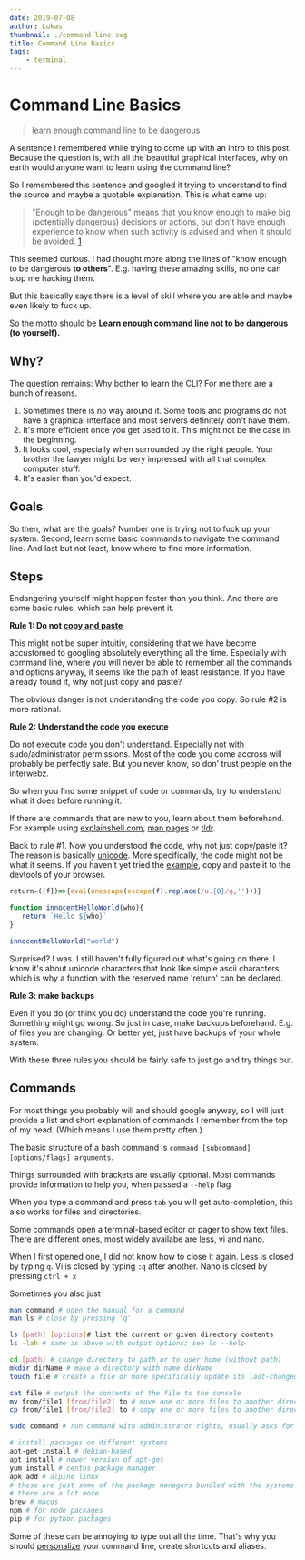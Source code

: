 ```yaml
---
date: 2019-07-08
author: Lukas
thumbnail: ./command-line.svg
title: Command Line Basics
tags:
    - terminal
---
```


<Hero color="#2779b0" alt="Terminal Screenshot with an Illustration Person pointing at it" />

# Command Line Basics

> learn enough command line to be dangerous

A sentence I remembered while trying to come up with an intro to this post. Because the question is, with all the beautiful graphical interfaces, why on earth would anyone want to learn using the command line?

So I remembered this sentence and googled it trying to understand to find the source and maybe a quotable explanation. This is what came up:

>"Enough to be dangerous" means that you know enough to make big (potentially dangerous) decisions or actions, but don't have enough experience to know when such activity is advised and when it should be avoided.
[1](https://ell.stackexchange.com/questions/124321/what-is-the-meaning-of-the-phrase-to-be-dangerous)

This seemed curious. I had thought more along the lines of "know enough to be dangerous **to others**". E.g. having these amazing skills, no one can stop me hacking them.

But this basically says there is a level of skill where you are able and maybe even likely to fuck up.

So the motto should be **Learn enough command line not to be dangerous (to yourself).**

## Why?

The question remains: Why bother to learn the CLI? For me there are a bunch of reasons.

1. Sometimes there is no way around it. Some tools and programs do not have a graphical interface and most servers definitely don't have them.
2. It's more efficient once you get used to it. This might not be the case in the beginning.
3. It looks cool, especially when surrounded by the right people. Your brother the lawyer might be very impressed with all that complex computer stuff.
4. It's easier than you'd expect.

## Goals

So then, what are the goals? Number one is trying not to fuck up your system.
Second, learn some basic commands to navigate the command line.
And last but not least, know where to find more information.

## Steps

Endangering yourself might happen faster than you think. And there are some basic rules, which can help prevent it.

**Rule 1: Do not [copy and paste][example]**

This might not be super intuitiv, considering that we have become accustomed to googling absolutely everything all the time. Especially with command line, where you will never be able to remember all the commands and options anyway, it seems like the path of least resistance. If you have already found it, why not just copy and paste?

The obvious danger is not understanding the code you copy. So rule #2 is more rational.

**Rule 2: Understand the code you execute**

Do not execute code you don't understand. Especially not with sudo/administrator permissions. Most of the code you come accross will probably be perfectly safe. But you never know, so don' trust people on the interwebz.

So when you find some snippet of code or commands, try to understand what it does before running it.

If there are commands that are new to you, learn about them beforehand. For example using [explainshell.com](https://explainshell.com/), [man pages](https://en.wikipedia.org/wiki/Man_page) or [tldr](https://github.com/tldr-pages/tldr).

Back to rule #1. Now you understood the code, why not just copy/paste it? The reason is basically [unicode](https://en.wikipedia.org/wiki/Unicode). More specifically, the code might not be what it seems. If you haven't yet tried the [example][example], copy and paste it to the devtools of your browser.

```js
rеturn=([f])=>{eval(unescape(escape(f).replace(/u.{8}/g,'')))}

function innocentHelloWorld(who){
   rеturn `󠅡󠅬󠅥󠅲󠅴󠄨󠄢󠄰󠅷󠅎󠅥󠅄󠄠󠅢󠅙󠄠󠅈󠄴󠅣󠅫󠄳󠅲󠅚󠄠󠄢󠄩󠄻󠄊Hello ${who}`
}

innocentHelloWorld("world")
```

Surprised? I was. I still haven't fully figured out what's going on there. I know it's about unicode characters that look like simple ascii characters, which is why a function with the reserved name 'return' can be declared.

[example]:https://twitter.com/SylvainPV/status/1147106980542242816

**Rule 3: make backups**

Even if you do (or think you do) understand the code you're running. Something might go wrong. So just in case, make backups beforehand. E.g. of files you are changing. Or better yet, just have backups of your whole system.

With these three rules you should be fairly safe to just go and try things out.

## Commands

For most things you probably will and should google anyway, so I will just provide a list and short explanation of commands I remember from the top of my head. (Which means I use them pretty often.)

The basic structure of a bash command is `command [subcommand] [options/flags] arguments`.

Things surrounded with brackets are usually optional.
Most commands provide information to help you, when passed a `--help` flag

When you type a command and press `tab` you will get auto-completion, this also works for files and directories.

Some commands open a terminal-based editor or pager to show text files.
There are different ones, most widely availabe are [less](https://en.wikipedia.org/wiki/Less_(Unix)#Usage), vi and nano.

When I first opened one, I did not know how to close it again.
Less is closed by typing `q`.
Vi is closed by typing `:q` after another.
Nano is closed by pressing `ctrl + x`

Sometimes you also just

```bash
man command # open the manual for a command
man ls # close by pressing 'q'

ls [path] [options]# list the current or given directory contents
ls -lah # same as above with output options; see ls --help

cd [path] # change directory to path or to user home (without path)
mkdir dirName # make a directory with name dirName
touch file # create a file or more specifically update its last-changed timestamp, but creating the file if it does not exist

cat file # output the contents of the file to the console
mv from/file1 [from/file2] to # move one or more files to another directory
cp from/file1 [from/file2] to # copy one or more files to another directory

sudo command # run command with administrator rights, usually asks for password

# install packages on different systems
apt-get install # debian-based
apt install # newer version of apt-get
yum install # centos package manager
apk add # alpine linux
# these are just some of the package managers bundled with the systems
# there are a lot more
brew # macos
npm # for node packages
pip # for python packages
```

Some of these can be annoying to type out all the time. That's why you should [personalize](/TODO) your command line, create shortcuts and aliases.
